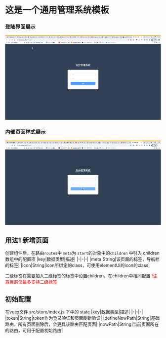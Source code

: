 # 这是一个通用管理系统模板

### 登陆界面展示
![登录演示](./demo_img/login_image.gif "登录演示")
### 内部页面样式展示
![主要页面演示](./demo_img/main.gif "主要页面演示")

## 用法1 新增页面
创建组件后，在路由`routes`中 `meta`为 `start`的对象中的`children` 中引入 
children数组中的配置项
|key|数据类型|描述|
|-|-|-|
|meta|String|该页面的标签，导航栏的标签|
|icon|String|icon所绑定的class，可使用elementUI的icon的class|

二级标签在需要加入二级标签的标签中设置children，在children中相同配置
<font color="red">!注意目前仅最多支持二级标签</font>

## 初始配置
在vuex文件 src/store/index.js 下中的 state
|key|数据类型|描述|
|-|-|-|
|token|String|token作为登录验证和页面刷新验证|
|defineNowPath|String|基础路由，所有页面删除后，会更具该路由匹配页面|
|nowPath|String|当前页面所在的路由，可用于配置初始路由|
